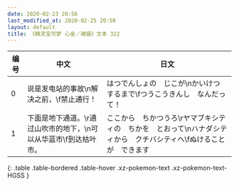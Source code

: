 ```yaml
---
date: 2020-02-23 20:56
last_modified_at: 2020-02-25 20:50
layout: default
title: 《精灵宝可梦 心金／魂银》文本 322
---
```

| 编号 | 中文 | 日文 |
| ---- | ---- | ---- |
| 0 | 说是发电站的事故\n解决之前，\f禁止通行！ | はつでんしょの　じこが\nかいけつ　するまで\fつうこうきんし　なんだって！ |
| 1 | 下面是地下通道。\r通过山吹市的地下，\n可以从华蓝市\f到达枯叶市。 | ここから　ちかつうろ\rヤマブキシティの　ちかを　とおって\nハナダシティから　クチバシティへ\fぬけることが　できます |
{: .table .table-bordered .table-hover .xz-pokemon-text .xz-pokemon-text-HGSS }